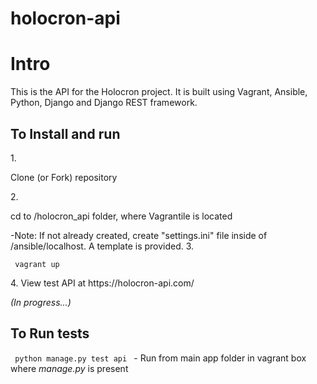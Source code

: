 # holocron-api
 
 
 <h1>Intro </h1>
 This is the API for the Holocron project.  It is built using Vagrant, Ansible, Python, Django and Django REST framework.
 
 <h2>To Install and run </h2>
 1. <p>Clone (or Fork) repository </p>
 2. <p>cd to /holocron_api folder, where Vagrantile is located </p>
 <p>      -Note: If not already created, create "settings.ini" file inside of /ansible/localhost.  A template is provided.
 3. <p><code> vagrant up </code> </p>
 4. View test API at https://holocron-api.com/
    
<i>(In progress...)</i>

 <h2>To Run tests</h2>
 <p> <code> python manage.py test api </code>  - Run from main app folder in vagrant box where <i>manage.py</i> is present </p>